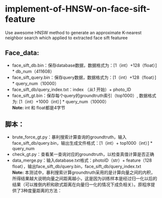 # implement-of-HNSW-on-face-sift-feature
Use awesome HNSW method to generate an approximate K-nearest neighbor search which applied to extracted face sift featuree
## Face_data:
- face_sift_db.bin：保存database数据，数据格式为：[1（int）+128（float）]  *  db_num（411608）
- face_sift_query.bin：保存query数据，数据格式为：[1（int）+128（float）]  *  query_num（10000）
- face_sift_db/query_index.txt：index （从1 开始）+ photo_ID
- face_sift_gt.bin：保存每个query的groundtruth索引（top1000）,  数据格式为:  [1（int）+1000（int）]  *  query_num（10000）    
**Note:** int 和 float都是4字节
## 脚本：
- brute_force_gt.py：暴利搜索计算查询的groundtruth，输入face_sift_db/query.bin，输出生成文件格式：[1（int）+ top1000（int）] * query_num
- check_gt.py：查看某一查询对应的groundtruth，以检查真值计算是否正确
- data_merge.py：输入database.txt格式：photoID（str）+ feature（128 float），输出face_sift_db/query.bin，face_sift_db/query_index.txt    
**Note:** 本测试中，暴利搜索计算groundtruth采用的是计算向量之间的内积，所得结果越大说明向量之间距离越小，这是因为训练样本是经过归一化以后的结果（可以推倒内积和欧式距离在向量归一化的情况下成负相关）。原程序提供了3种度量距离的方法：
